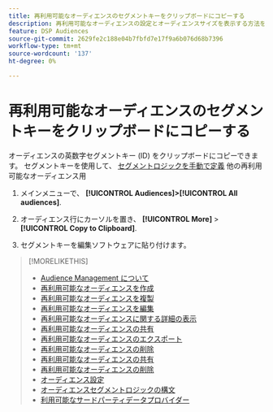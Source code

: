```yaml
---
title: 再利用可能なオーディエンスのセグメントキーをクリップボードにコピーする
description: 再利用可能なオーディエンスの設定とオーディエンスサイズを表示する方法を説明します。
feature: DSP Audiences
source-git-commit: 2629fe2c188e04b7fbfd7e17f9a6b076d68b7396
workflow-type: tm+mt
source-wordcount: '137'
ht-degree: 0%

---
```


# 再利用可能なオーディエンスのセグメントキーをクリップボードにコピーする

オーディエンスの英数字セグメントキー (ID) をクリップボードにコピーできます。 セグメントキーを使用して、 [セグメントロジックを手動で定義](audience-segment-logic-syntax.md) 他の再利用可能なオーディエンス用

1. メインメニューで、 **[!UICONTROL Audiences]>[!UICONTROL All audiences]**.

1. オーディエンス行にカーソルを置き、 **[!UICONTROL More]** > **[!UICONTROL Copy to Clipboard]**.

1. セグメントキーを編集ソフトウェアに貼り付けます。

>[!MORELIKETHIS]
>
>* [Audience Management について](audience-about.md)
>* [再利用可能なオーディエンスを作成](reusable-audience-create.md)
>* [再利用可能なオーディエンスを複製](reusable-audience-duplicate.md)
>* [再利用可能なオーディエンスを編集](reusable-audience-edit.md)
>* [再利用可能なオーディエンスに関する詳細の表示](reusable-audience-view-details.md)
>* [再利用可能なオーディエンスの共有](reusable-audience-share.md)
>* [再利用可能なオーディエンスのエクスポート](reusable-audience-export.md)
>* [再利用可能なオーディエンスの削除](reusable-audience-delete.md)
>* [再利用可能なオーディエンスの共有](reusable-audience-share.md)
>* [再利用可能なオーディエンスの削除](reusable-audience-delete.md)
>* [オーディエンス設定](audience-settings.md)
>* [オーディエンスセグメントロジックの構文](audience-segment-logic-syntax.md)
>* [利用可能なサードパーティデータプロバイダー](third-party-data-providers.md)

